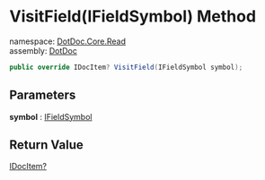 ﻿# VisitField\(IFieldSymbol\) Method

namespace: [DotDoc\.Core\.Read](../../DotDoc.Core.Read.md)<br />
assembly: [DotDoc](../../../DotDoc.md)



```csharp
public override IDocItem? VisitField(IFieldSymbol symbol);
```

## Parameters

__symbol__ : [IFieldSymbol](https://docs.microsoft.com/dotnet/api/Microsoft.CodeAnalysis.IFieldSymbol)



## Return Value

[IDocItem?](../../../DotDoc/DotDoc.Core.Models/IDocItem.md)



